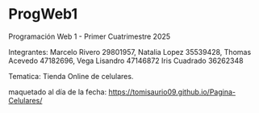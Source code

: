 # ProgWeb1
Programación Web 1 - Primer Cuatrimestre 2025

Integrantes:
Marcelo Rivero 29801957,
Natalia Lopez 35539428,
Thomas Acevedo 47182696,
Vega Lisandro 47146872
Iris Cuadrado 36262348

Tematica: Tienda Online de celulares.

maquetado al día de la fecha: 
https://tomisaurio09.github.io/Pagina-Celulares/
